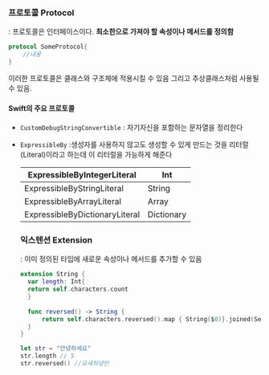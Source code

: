 ### 프로토콜 Protocol

: 프로토콜은 인터페이스이다. __최소한으로 가져야 할 속성이나 메서드를 정의함__

```swift
protocol SomeProtocol{
	//내용
}
```

이러한 프로토콜은 클래스와 구조체에 적용시킬 수 있음 그리고 추상클래스처럼 사용될 수 있음.

#### Swift의 주요 프로토콜

- <code>CustomDebugStringConvertible</code> : 자기자신을 포함하는 문자열을 정리한다

- <code>ExpressibleBy</code> :생성자를 사용하지 않고도 생성할 수 있게 만드는 것을 리터럴(Literal)이라고 하는데 이 리터럴을 가능하게 해준다

  | ExpressibleByIntegerLiteral    | Int        |
  | ------------------------------ | ---------- |
  | ExpressibleByStringLiteral     | String     |
  | ExpressibleByArrayLiteral      | Array      |
  | ExpressibleByDictionaryLiteral | Dictionary |

  ### 익스텐션 Extension

  : 이미 정의된 타입에 새로운 속성이나 메서드를 추가할 수 있음

  ```swift
  extension String { 
  	var length: Int{
  	return self.characters.count
  	}
  	
  	func reversed() -> String {
  		return self.characters.reversed().map { String($0)}.joined(Seperator: "")
  	}
  }
  
  let str = "안녕하세요"
  str.length // 5
  str.reversed() //요세하녕안
  ```

  